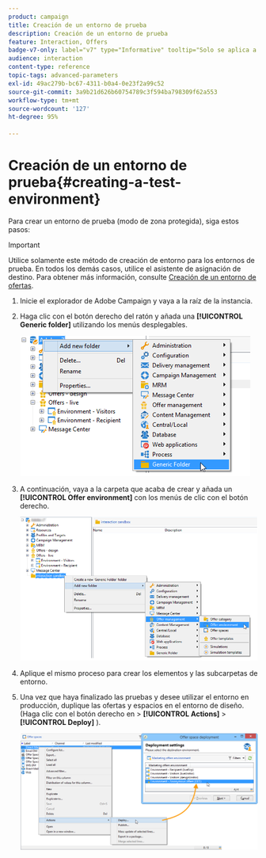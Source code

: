 ```yaml
---
product: campaign
title: Creación de un entorno de prueba
description: Creación de un entorno de prueba
feature: Interaction, Offers
badge-v7-only: label="v7" type="Informative" tooltip="Solo se aplica a Campaign Classic v7"
audience: interaction
content-type: reference
topic-tags: advanced-parameters
exl-id: 49ac279b-bc67-4311-b0a4-0e23f2a99c52
source-git-commit: 3a9b21d626b60754789c3f594ba798309f62a553
workflow-type: tm+mt
source-wordcount: '127'
ht-degree: 95%

---
```


# Creación de un entorno de prueba{#creating-a-test-environment}



Para crear un entorno de prueba (modo de zona protegida), siga estos pasos:

>[!IMPORTANT]
>
>Utilice solamente este método de creación de entorno para los entornos de prueba. En todos los demás casos, utilice el asistente de asignación de destino. Para obtener más información, consulte [Creación de un entorno de ofertas](../../interaction/using/live-design-environments.md#creating-an-offer-environment).

1. Inicie el explorador de Adobe Campaign y vaya a la raíz de la instancia.
1. Haga clic con el botón derecho del ratón y añada una **[!UICONTROL Generic folder]** utilizando los menús desplegables.

   ![](assets/offer_env_creation_001.png)

1. A continuación, vaya a la carpeta que acaba de crear y añada un **[!UICONTROL Offer environment]** con los menús de clic con el botón derecho.

   ![](assets/offer_env_creation_001bis.png)

1. Aplique el mismo proceso para crear los elementos y las subcarpetas de entorno.
1. Una vez que haya finalizado las pruebas y desee utilizar el entorno en producción, duplique las ofertas y espacios en el entorno de diseño. (Haga clic con el botón derecho en > **[!UICONTROL Actions]** > **[!UICONTROL Deploy]** ).

   ![](assets/migration_interaction_5.png)
